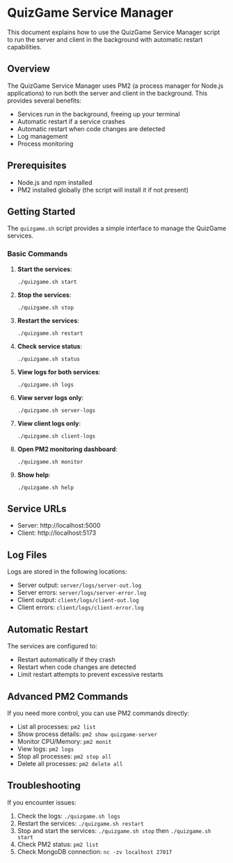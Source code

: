 # QuizGame Service Manager

This document explains how to use the QuizGame Service Manager script to run the server and client in the background with automatic restart capabilities.

## Overview

The QuizGame Service Manager uses PM2 (a process manager for Node.js applications) to run both the server and client in the background. This provides several benefits:

- Services run in the background, freeing up your terminal
- Automatic restart if a service crashes
- Automatic restart when code changes are detected
- Log management
- Process monitoring

## Prerequisites

- Node.js and npm installed
- PM2 installed globally (the script will install it if not present)

## Getting Started

The `quizgame.sh` script provides a simple interface to manage the QuizGame services.

### Basic Commands

1. **Start the services**:
   ```
   ./quizgame.sh start
   ```

2. **Stop the services**:
   ```
   ./quizgame.sh stop
   ```

3. **Restart the services**:
   ```
   ./quizgame.sh restart
   ```

4. **Check service status**:
   ```
   ./quizgame.sh status
   ```

5. **View logs for both services**:
   ```
   ./quizgame.sh logs
   ```

6. **View server logs only**:
   ```
   ./quizgame.sh server-logs
   ```

7. **View client logs only**:
   ```
   ./quizgame.sh client-logs
   ```

8. **Open PM2 monitoring dashboard**:
   ```
   ./quizgame.sh monitor
   ```

9. **Show help**:
   ```
   ./quizgame.sh help
   ```

## Service URLs

- Server: http://localhost:5000
- Client: http://localhost:5173

## Log Files

Logs are stored in the following locations:

- Server output: `server/logs/server-out.log`
- Server errors: `server/logs/server-error.log`
- Client output: `client/logs/client-out.log`
- Client errors: `client/logs/client-error.log`

## Automatic Restart

The services are configured to:

- Restart automatically if they crash
- Restart when code changes are detected
- Limit restart attempts to prevent excessive restarts

## Advanced PM2 Commands

If you need more control, you can use PM2 commands directly:

- List all processes: `pm2 list`
- Show process details: `pm2 show quizgame-server`
- Monitor CPU/Memory: `pm2 monit`
- View logs: `pm2 logs`
- Stop all processes: `pm2 stop all`
- Delete all processes: `pm2 delete all`

## Troubleshooting

If you encounter issues:

1. Check the logs: `./quizgame.sh logs`
2. Restart the services: `./quizgame.sh restart`
3. Stop and start the services: `./quizgame.sh stop` then `./quizgame.sh start`
4. Check PM2 status: `pm2 list`
5. Check MongoDB connection: `nc -zv localhost 27017`
